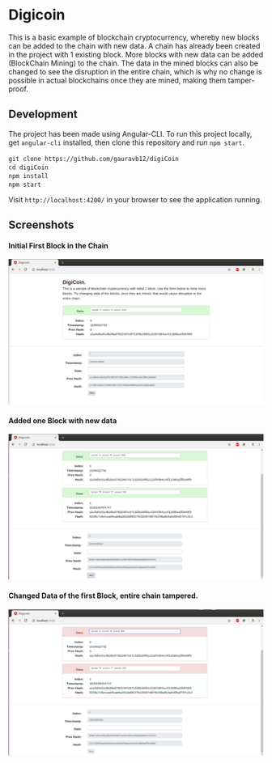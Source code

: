 # Digicoin

This is a basic example of blockchain cryptocurrency, whereby new blocks can be added to the chain with new data. A chain has already been created in the project with 1 existing block. More blocks with new data can be added (BlockChain Mining) to the chain. The data in the mined blocks can also be changed to see the disruption in the entire chain, which is why no change is  possible in actual blockchains once they are mined, making them tamper-proof.

## Development 

The project has been made using Angular-CLI. To run this project locally, get `angular-cli` installed, then clone this repository and run `npm start`.

  `git clone https://github.com/gauravb12/digiCoin` <br/>
  `cd digiCoin` <br/>
  `npm install` <br/>
  `npm start` <br/>
  
 Visit `http://localhost:4200/` in your browser to see the application running.
 
 ## Screenshots
 
 #### Initial First Block in the Chain
 ![Initial First Block in the Chain](/screenshots/shot1.png)
 
 #### Added one Block with new data
 ![Added one Block with new data](/screenshots/shot2.png)
 
 #### Changed Data of the first Block, entire chain tampered.
 ![Changed Data of the first Block, entire chain tampered.](/screenshots/shot3.png)
 
